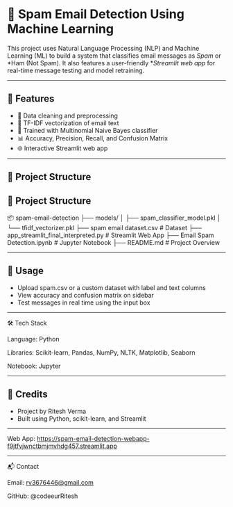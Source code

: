 # 📧 Spam Email Detection Using Machine Learning

This project uses Natural Language Processing (NLP) and Machine Learning (ML) to build a system that classifies email messages as *Spam* or *Ham (Not Spam). It also features a user-friendly **Streamlit web app* for real-time message testing and model retraining.

---

## 🚀 Features

* 🧹 Data cleaning and preprocessing
* 🧠 TF-IDF vectorization of email text
* 🤖 Trained with Multinomial Naive Bayes classifier
* 📊 Accuracy, Precision, Recall, and Confusion Matrix
* 🌐 Interactive Streamlit web app

---

## 📁 Project Structure



## 📁 Project Structure


📦 spam-email-detection
├── models/
│   ├── spam_classifier_model.pkl
│   └── tfidf_vectorizer.pkl
├── spam email dataset.csv                  # Dataset
├── app_streamlit_final_interpreted.py  # Streamlit Web App
├── Email Spam Detection.ipynb          # Jupyter Notebook
├── README.md                # Project Overview



---

## 🧪 Usage

* Upload spam.csv or a custom dataset with label and text columns
* View accuracy and confusion matrix on sidebar
* Test messages in real time using the input box

---

🛠 Tech Stack

Language: Python

Libraries: Scikit-learn, Pandas, NumPy, NLTK, Matplotlib, Seaborn

Notebook: Jupyter

---

## 🙌 Credits

* Project by Ritesh Verma
* Built using Python, scikit-learn, and Streamlit

---
Web App:
https://spam-email-detection-webapp-f9jtfvjwnctbmjmvhdg457.streamlit.app

---
📬 Contact

Email: rv3676446@gmail.com

GitHub: @codeeurRitesh
